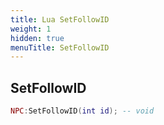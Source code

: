 ```yaml
---
title: Lua SetFollowID
weight: 1
hidden: true
menuTitle: SetFollowID
---
```

## SetFollowID
```lua
NPC:SetFollowID(int id); -- void
```